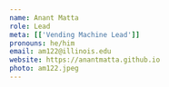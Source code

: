 ```yaml
---
name: Anant Matta
role: Lead
meta: [['Vending Machine Lead']]
pronouns: he/him
email: am122@illinois.edu
website: https://anantmatta.github.io
photo: am122.jpeg
---
```

